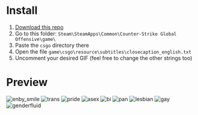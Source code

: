 # Install

1. [Download this repo](https://github.com/DEAFPS/CS2-Pride-Warmup-GIFs/archive/refs/heads/main.zip)
2. Go to this folder: `Steam\SteamApps\Common\Counter-Strike Global Offensive\game\`
3. Paste the `csgo` directory there
4. Open the file `game\csgo\resource\subtitles\closecaption_english.txt`
5. Uncomment your desired GIF (feel free to change the other strings too)

# Preview
![enby_smile](https://github.com/DEAFPS/CS2-Pride-Warmup-GIFs/assets/43534349/3217f73e-288f-4015-90cb-b0f349e114ed)
![trans](https://github.com/DEAFPS/CS2-Pride-Warmup-GIFs/assets/43534349/d2b9a892-534a-4926-a9b3-24cd5b715851)
![pride](https://github.com/DEAFPS/CS2-Pride-Warmup-GIFs/assets/43534349/1db0ff25-7528-4a4e-9312-52800c2296df)
![asex](https://github.com/DEAFPS/CS2-Pride-Warmup-GIFs/assets/43534349/e1de859a-ad79-4f27-bc2f-b00e0bc64e41)
![bi](https://github.com/DEAFPS/CS2-Pride-Warmup-GIFs/assets/43534349/11e0d8bf-c0d8-4541-8cd7-7f8c1cda42d9)
![pan](https://github.com/DEAFPS/CS2-Pride-Warmup-GIFs/assets/43534349/aff9b5f2-261f-47bd-b1ab-7919cded775f)
![lesbian](https://github.com/DEAFPS/CS2-Pride-Warmup-GIFs/assets/43534349/b2685a5d-cea8-47bd-82e7-addf0f3e8af9)
![gay](https://github.com/DEAFPS/CS2-Pride-Warmup-GIFs/assets/43534349/68803e06-d700-4536-b493-3553fc07c185)
![genderfluid](https://github.com/DEAFPS/CS2-Pride-Warmup-GIFs/assets/43534349/8450cc32-cb7b-4c70-add6-7564fed5bb86)

